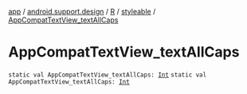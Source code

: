 [app](../../../index.md) / [android.support.design](../../index.md) / [R](../index.md) / [styleable](index.md) / [AppCompatTextView_textAllCaps](.)

# AppCompatTextView_textAllCaps

`static val AppCompatTextView_textAllCaps: `[`Int`](https://kotlinlang.org/api/latest/jvm/stdlib/kotlin/-int/index.html)
`static val AppCompatTextView_textAllCaps: `[`Int`](https://kotlinlang.org/api/latest/jvm/stdlib/kotlin/-int/index.html)